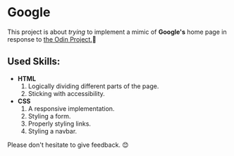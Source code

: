# Google

This project is about _trying_ to implement a mimic of **Google's** home page in response to [the Odin Project.](https://www.theodinproject.com/)🔱

## Used Skills:

- **HTML**
  1. Logically dividing different parts of the page.
  2. Sticking with accessibility.
- **CSS**
  1. A responsive implementation.
  2. Styling a form.
  3. Properly styling links.
  4. Styling a navbar.

Please don't hesitate to give feedback. 😊
